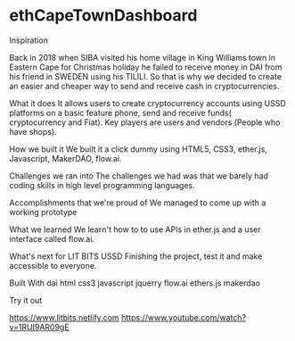 # ethCapeTownDashboard

Inspiration

Back in 2018 when SIBA visited his home village in King Williams town in Eastern Cape for Christmas holiday he failed to receive money in DAI from his friend in SWEDEN using his TILILI. So that is why we decided to create an easier and cheaper way to send and receive cash in cryptocurrencies.

What it does
It allows users to create cryptocurrency accounts using USSD platforms on a basic feature phone, send and receive funds( cryptocurrency and Fiat). Key players are users and vendors (People who have shops).

How we built it
We built it a click dummy using HTML5, CSS3, ether.js, Javascript, MakerDAO, flow.ai.

Challenges we ran into
The challenges we had was that we barely had coding skills in high level programming languages.

Accomplishments that we're proud of
We managed to come up with a working prototype

What we learned
We learn't how to to use APIs in ether.js and a user interface called flow.ai.

What's next for LIT BITS USSD
Finishing the project, test it and make accessible to everyone.

Built With
dai
html
css3
javascript
jquerry
flow.ai
ethers.js
makerdao

Try it out

 https://www.litbits.netlify.com
 https://www.youtube.com/watch?v=1RUI9AR09gE
